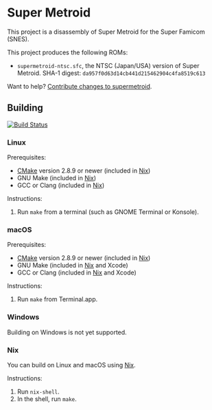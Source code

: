 # Super Metroid

This project is a disassembly of Super Metroid for the Super Famicom (SNES).

This project produces the following ROMs:

* `supermetroid-ntsc.sfc`, the NTSC (Japan/USA) version of Super Metroid. SHA-1
  digest: `da957f0d63d14cb441d215462904c4fa8519c613`

Want to help? [Contribute changes to supermetroid](CONTRIBUTING.md).

## Building

[![Build Status](https://travis-ci.org/strager/supermetroid.svg?branch=master)](https://travis-ci.org/strager/supermetroid)

### Linux

Prerequisites:

* [CMake][cmake-download] version 2.8.9 or newer (included in [Nix](#nix))
* GNU Make (included in [Nix](#nix))
* GCC or Clang (included in [Nix](#nix))

Instructions:

1. Run `make` from a terminal (such as GNOME Terminal or Konsole).

### macOS

Prerequisites:

* [CMake][cmake-download] version 2.8.9 or newer (included in [Nix](#nix))
* GNU Make (included in [Nix](#nix) and Xcode)
* GCC or Clang (included in [Nix](#nix) and Xcode)

Instructions:

1. Run `make` from Terminal.app.

### Windows

Building on Windows is not yet supported.

### Nix

You can build on Linux and macOS using [Nix][nix-download].

Instructions:

1. Run `nix-shell`.
2. In the shell, run `make`.

[cmake-download]: https://cmake.org/download/
[nix-download]: https://nixos.org/nix/download.html
